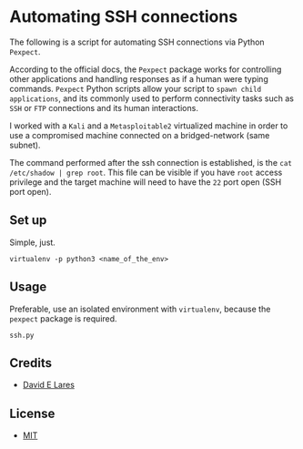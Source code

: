 # Automating SSH connections

The following is a script for automating SSH connections via Python `Pexpect`.

According to the official docs, the `Pexpect` package works for controlling other applications and handling responses as if a human were typing commands. `Pexpect` Python scripts allow your script to `spawn child applications`, and its commonly used to perform connectivity tasks such as `SSH` or `FTP` connections and its human interactions.

I worked with a `Kali` and a `Metasploitable2` virtualized machine in order to use a compromised machine connected on a bridged-network (same subnet).

The command performed after the ssh connection is established, is the `cat /etc/shadow | grep root`. This file can be visible if you have `root` access privilege and the target machine will need to have the `22` port open (SSH port open).


## Set up

Simple, just.

`virtualenv -p python3 <name_of_the_env>`

## Usage

Preferable, use an isolated environment with `virtualenv`, because the `pexpect` package is required.

`ssh.py`

## Credits

 - [David E Lares](https://twitter.com/davidlares3)

## License

 - [MIT](https://opensource.org/licenses/MIT)

